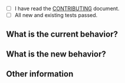 <!-- Before submitting your PR, make sure it is not duplicate -->

<!--- Please check if the PR fulfills these requirements. Put an `x` in the boxes that apply: -->
- [ ] I have read the [CONTRIBUTING](https://github.com/katawaredev/config/blob/master/CONTRIBUTING.md) document.
- [ ] All new and existing tests passed.

## What is the current behavior?
<!-- (You can also link to an open issue here) -->

## What is the new behavior?

## Other information